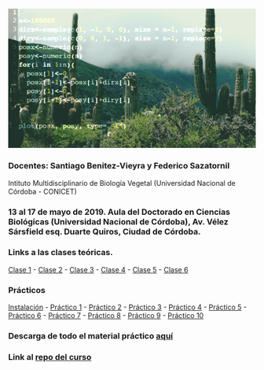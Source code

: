 ![header_R](/images/cactus.png)

### Docentes: Santiago Benitez-Vieyra y Federico Sazatornil
Intituto Multidisciplinario de Biología Vegetal (Universidad Nacional de Córdoba - CONICET)

### 13 al 17 de mayo de 2019. Aula del Doctorado en Ciencias Biológicas (Universidad Nacional de Córdoba), Av. Vélez Sársfield esq. Duarte Quiros, Ciudad de Córdoba. 

### Links a las clases teóricas.
[Clase 1](http://santiagombv.github.io/TeorR/teor1) - [Clase 2](http://santiagombv.github.io/TeorR/teor2) - [Clase 3](http://santiagombv.github.io/TeorR/teor3) - [Clase 4](http://santiagombv.github.io/TeorR/teor4) - [Clase 5](http://santiagombv.github.io/TeorR/teor5) - [Clase 6](http://santiagombv.github.io/TeorR/teor6)

### Prácticos
[Instalación](https://santiagombv.github.io/cursoR_practico/00_Instalacion.html) - [Práctico 1](https://santiagombv.github.io/cursoR_practico/practico01.html) - [Práctico 2](https://santiagombv.github.io/cursoR_practico/practico02.html) - [Práctico 3](https://santiagombv.github.io/cursoR_practico/practico03.html) - [Práctico 4](https://santiagombv.github.io/cursoR_practico/practico04.html) - [Práctico 5](https://santiagombv.github.io/cursoR_practico/practico05.html) - [Práctico 6](https://santiagombv.github.io/cursoR_practico/practico06.html) - [Práctico 7](https://santiagombv.github.io/cursoR_practico/practico07.html) - [Práctico 8](https://santiagombv.github.io/cursoR_practico/practico08.html) - [Práctico 9](https://santiagombv.github.io/cursoR_practico/practico09.html) - [Práctico 10](https://santiagombv.github.io/cursoR_practico/practico10.html)

### Descarga de todo el material práctico [aquí](https://github.com/santiagombv/cursoR/archive/master.zip)   

### Link al [repo del curso](https://github.com/santiagombv/cursoR/)   

